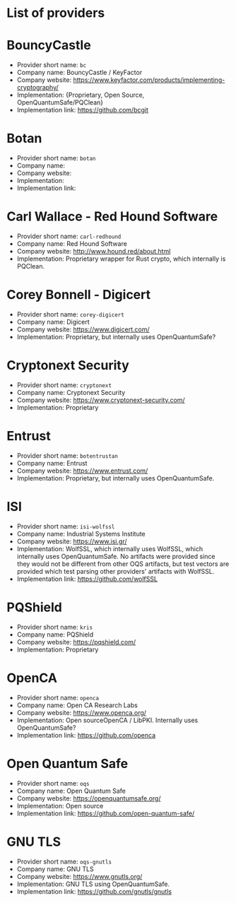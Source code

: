 # List of providers

# BouncyCastle

* Provider short name: `bc`
* Company name: BouncyCastle / KeyFactor
* Company website: https://www.keyfactor.com/products/implementing-cryptography/
* Implementation: {Proprietary, Open Source, OpenQuantumSafe/PQClean}
* Implementation link: https://github.com/bcgit


# Botan

* Provider short name: `botan`
* Company name:
* Company website:
* Implementation:
* Implementation link:


# Carl Wallace - Red Hound Software

* Provider short name: `carl-redhound`
* Company name: Red Hound Software
* Company website: http://www.hound.red/about.html
* Implementation: Proprietary wrapper for Rust crypto, which internally is PQClean.


# Corey Bonnell - Digicert

* Provider short name: `corey-digicert`
* Company name: Digicert
* Company website: https://www.digicert.com/
* Implementation: Proprietary, but internally uses OpenQuantumSafe?


# Cryptonext Security

* Provider short name: `cryptonext`
* Company name: Cryptonext Security
* Company website: https://www.cryptonext-security.com/
* Implementation: Proprietary


# Entrust

* Provider short name: `botentrustan`
* Company name: Entrust
* Company website: https://www.entrust.com/
* Implementation: Proprietary, but internally uses OpenQuantumSafe.

# ISI

* Provider short name: `isi-wolfssl`
* Company name: Industrial Systems Institute
* Company website: https://www.isi.gr/
* Implementation: WolfSSL, which internally uses WolfSSL, which internally uses OpenQuantumSafe. No artifacts were provided since they would not be different from other OQS artifacts, but test vectors are provided which test parsing other providers' artifacts with WolfSSL.
* Implementation link: https://github.com/wolfSSL


# PQShield

* Provider short name: `kris`
* Company name: PQShield
* Company website: https://pqshield.com/
* Implementation: Proprietary


# OpenCA

* Provider short name: `openca`
* Company name: Open CA Research Labs
* Company website: https://www.openca.org/
* Implementation: Open sourceOpenCA / LibPKI. Internally uses OpenQuantumSafe?
* Implementation link: https://github.com/openca


# Open Quantum Safe

* Provider short name: `oqs`
* Company name: Open Quantum Safe
* Company website: https://openquantumsafe.org/
* Implementation: Open source
* Implementation link: https://github.com/open-quantum-safe/


# GNU TLS

* Provider short name: `oqs-gnutls`
* Company name: GNU TLS
* Company website: https://www.gnutls.org/
* Implementation: GNU TLS using OpenQuantumSafe.
* Implementation link: https://github.com/gnutls/gnutls